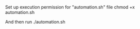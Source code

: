 Set up execution permission for "automation.sh" file
chmod +x automation.sh

And then run
./automation.sh
